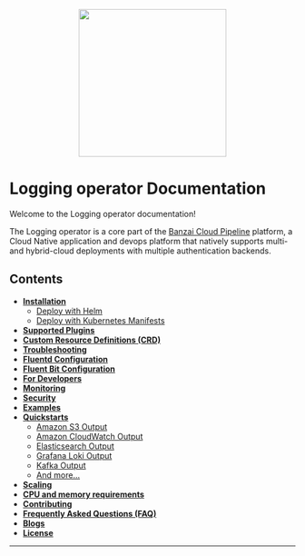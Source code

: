 <p align="center"><img src="./img/lo.svg" width="260"></p>
<p align="center">

# Logging operator Documentation

Welcome to the Logging operator documentation!

The Logging operator is a core part of the [Banzai Cloud Pipeline](https://banzaicloud.com/products/pipeline/) platform, a Cloud Native application and devops platform that natively supports multi- and hybrid-cloud deployments with multiple authentication backends.

## Contents
- **[Installation](./deploy/README.md)**
  - [Deploy with Helm](./deploy/README.md#deploy-logging-operator-with-helm)
  - [Deploy with Kubernetes Manifests](./deploy/README.md#deploy-logging-operator-from-kubernetes-manifests)
- **[Supported Plugins](./plugins/Readme.md)**
- **[Custom Resource Definitions (CRD)](./crds.md)**
- **[Troubleshooting](./troubleshooting.md)**
- **[Fluentd Configuration](./crds.md#fluentd-spec)**
- **[Fluent Bit Configuration](./fluentbit.md)**
- **[For Developers](./developers.md)**
- **[Monitoring](./logging-operator-monitoring.md)**
- **[Security](./security/README.md)**
- **[Examples](./examples)**
- **[Quickstarts](./quickstarts)**
  - [Amazon S3 Output](quickstarts/example-s3.md)
  - [Amazon CloudWatch Output](quickstarts/cloudwatch-nginx.md)
  - [Elasticsearch Output](quickstarts/es-nginx.md)
  - [Grafana Loki Output](quickstarts/loki-nginx.md)
  - [Kafka Output](quickstarts/kafka-nginx.md)
  - [And more...](./quickstarts)
- **[Scaling](./scaling.md)**
- **[CPU and memory requirements](./requirements.md)**
- **[Contributing](../README.md#contributing)**
- **[Frequently Asked Questions (FAQ)](./faq.md)**
- **[Blogs](./blogs.md)**
- **[License](./license.md)**
---
